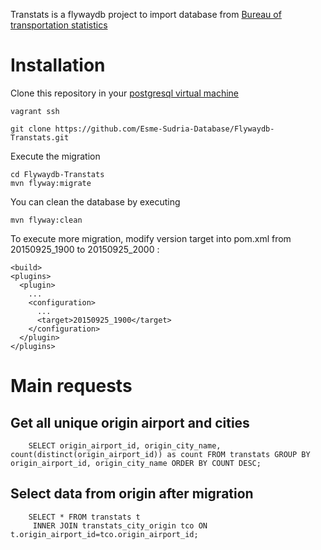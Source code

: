 Transtats is a flywaydb project to import database from [Bureau of transportation statistics](http://www.transtats.bts.gov/DL_SelectFields.asp?Table_ID=236&DB_Short_Name=On-Time)

Installation
=============

Clone this repository in your [postgresql virtual machine](https://github.com/Esme-Sudria-Database/Vagrant-Postgresql)

    vagrant ssh

    git clone https://github.com/Esme-Sudria-Database/Flywaydb-Transtats.git

Execute the migration

    cd Flywaydb-Transtats
    mvn flyway:migrate

You can clean the database by executing

    mvn flyway:clean

To execute more migration, modify version target into pom.xml
from 20150925_1900 to 20150925_2000 :

    <build>
    <plugins>
      <plugin>
        ...
        <configuration>
          ...
          <target>20150925_1900</target>
        </configuration>
      </plugin>
    </plugins>
  </build>


Main requests
==============

Get all unique origin airport and cities
-----------------------------------------

        SELECT origin_airport_id, origin_city_name, count(distinct(origin_airport_id)) as count FROM transtats GROUP BY origin_airport_id, origin_city_name ORDER BY COUNT DESC;

Select data from origin after migration
-------------------------------------------

        SELECT * FROM transtats t
         INNER JOIN transtats_city_origin tco ON t.origin_airport_id=tco.origin_airport_id;
